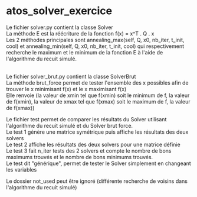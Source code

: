 # atos_solver_exercice

Le fichier solver.py contient la classe Solver <br/>
La méthode E est la réécriture de la fonction f(x) = x^T . Q . x <br/>
Les 2 méthodes principales sont annealing_max(self, Q, x0, nb_iter, t_init, cool) et annealing_min(self, Q, x0, nb_iter, t_init, cool) qui respectivement recherche le maximum et le minimum de la fonction E à l'aide de l'algorithme du recuit simulé. <br/> <br/>

Le fichier solver_brut.py contient la classe SolverBrut  <br/>
La méthode brut_force permet de tester l'ensemble des x possibles afin de trouver le x minimisant f(x) et le x maximisant f(x) <br/>
Elle renvoie (la valeur de xmin tel que f(xmin) soit le minimum de f, la valeur de f(xmin), la valeur de xmax tel que f(xmax) soit le maximum de f, la valeur de f(xmax))

Le fichier test permet de comparer les résultats du Solver utilisant l'algorithme du recuit simulé et du Solver brut force. <br/>
Le test 1 génère une matrice symétrique puis affiche les résultats des deux solvers <br/>
Le test 2 affiche les résultats des deux solvers pour une matrice définie <br/>
Le test 3 fait n_iter tests des 2 solvers et compte le nombre de bons maximums trouvés et le nombre de bons minimums trouvés. <br/>
Le test dit "générique", permet de tester le Solver simplement en changeant les variables <br/>


Le dossier not_used peut être ignoré (différente recherche de voisins dans l'algorithme du recuit simulé)
